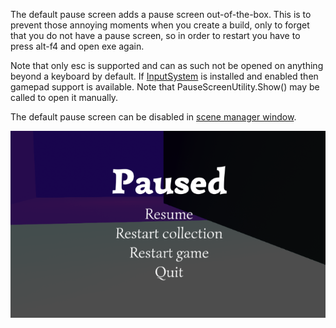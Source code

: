 The default pause screen adds a pause screen out-of-the-box. This is to prevent those annoying moments when you create a build, only to forget that you do not have a pause screen, so in order to restart you have to press alt-f4 and open exe again.

Note that only esc is supported and can as such not be opened on anything beyond a keyboard by default. If [InputSystem](https://docs.unity3d.com/Packages/com.unity.inputsystem@1.0/manual/index.html) is installed and enabled then gamepad support is available. Note that PauseScreenUtility.Show() may be called to open it manually.

The default pause screen can be disabled in [scene manager window](SceneManagerWindow.md#settings).

![](../image/pause-screen.png)
